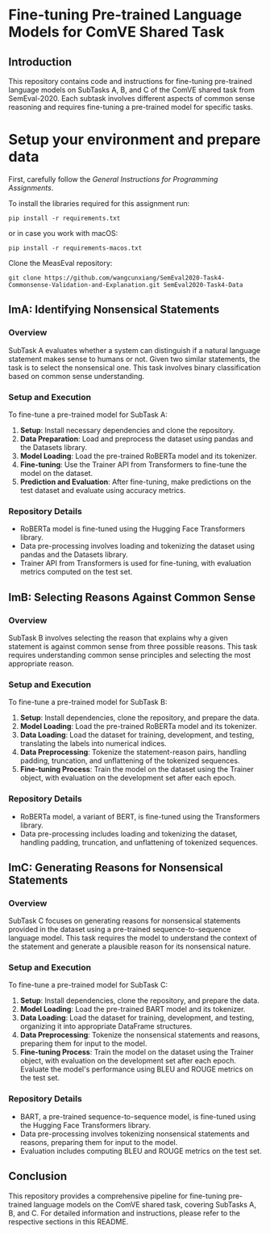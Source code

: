 # Fine-tuning Pre-trained Language Models for ComVE Shared Task

## Introduction
This repository contains code and instructions for fine-tuning pre-trained language models on SubTasks A, B, and C of the ComVE shared task from SemEval-2020. Each subtask involves different aspects of common sense reasoning and requires fine-tuning a pre-trained model for specific tasks.

# Setup your environment and prepare data

First, carefully follow the *General Instructions for Programming Assignments*.

To install the libraries required for this assignment run:

    pip install -r requirements.txt

or in case you work with macOS:

    pip install -r requirements-macos.txt

Clone the MeasEval repository:

    git clone https://github.com/wangcunxiang/SemEval2020-Task4-Commonsense-Validation-and-Explanation.git SemEval2020-Task4-Data


## lmA: Identifying Nonsensical Statements
### Overview
SubTask A evaluates whether a system can distinguish if a natural language statement makes sense to humans or not. Given two similar statements, the task is to select the nonsensical one. This task involves binary classification based on common sense understanding.

### Setup and Execution
To fine-tune a pre-trained model for SubTask A:
1. **Setup**: Install necessary dependencies and clone the repository.
2. **Data Preparation**: Load and preprocess the dataset using pandas and the Datasets library.
3. **Model Loading**: Load the pre-trained RoBERTa model and its tokenizer.
4. **Fine-tuning**: Use the Trainer API from Transformers to fine-tune the model on the dataset.
5. **Prediction and Evaluation**: After fine-tuning, make predictions on the test dataset and evaluate using accuracy metrics.

### Repository Details
- RoBERTa model is fine-tuned using the Hugging Face Transformers library.
- Data pre-processing involves loading and tokenizing the dataset using pandas and the Datasets library.
- Trainer API from Transformers is used for fine-tuning, with evaluation metrics computed on the test set.

## lmB: Selecting Reasons Against Common Sense
### Overview
SubTask B involves selecting the reason that explains why a given statement is against common sense from three possible reasons. This task requires understanding common sense principles and selecting the most appropriate reason.

### Setup and Execution
To fine-tune a pre-trained model for SubTask B:
1. **Setup**: Install dependencies, clone the repository, and prepare the data.
2. **Model Loading**: Load the pre-trained RoBERTa model and its tokenizer.
3. **Data Loading**: Load the dataset for training, development, and testing, translating the labels into numerical indices.
4. **Data Preprocessing**: Tokenize the statement-reason pairs, handling padding, truncation, and unflattening of the tokenized sequences.
5. **Fine-tuning Process**: Train the model on the dataset using the Trainer object, with evaluation on the development set after each epoch.

### Repository Details
- RoBERTa model, a variant of BERT, is fine-tuned using the Transformers library.
- Data pre-processing includes loading and tokenizing the dataset, handling padding, truncation, and unflattening of tokenized sequences.

## lmC: Generating Reasons for Nonsensical Statements
### Overview
SubTask C focuses on generating reasons for nonsensical statements provided in the dataset using a pre-trained sequence-to-sequence language model. This task requires the model to understand the context of the statement and generate a plausible reason for its nonsensical nature.

### Setup and Execution
To fine-tune a pre-trained model for SubTask C:
1. **Setup**: Install dependencies, clone the repository, and prepare the data.
2. **Model Loading**: Load the pre-trained BART model and its tokenizer.
3. **Data Loading**: Load the dataset for training, development, and testing, organizing it into appropriate DataFrame structures.
4. **Data Preprocessing**: Tokenize the nonsensical statements and reasons, preparing them for input to the model.
5. **Fine-tuning Process**: Train the model on the dataset using the Trainer object, with evaluation on the development set after each epoch. Evaluate the model's performance using BLEU and ROUGE metrics on the test set.

### Repository Details
- BART, a pre-trained sequence-to-sequence model, is fine-tuned using the Hugging Face Transformers library.
- Data pre-processing involves tokenizing nonsensical statements and reasons, preparing them for input to the model.
- Evaluation includes computing BLEU and ROUGE metrics on the test set.

## Conclusion
This repository provides a comprehensive pipeline for fine-tuning pre-trained language models on the ComVE shared task, covering SubTasks A, B, and C. For detailed information and instructions, please refer to the respective sections in this README.
